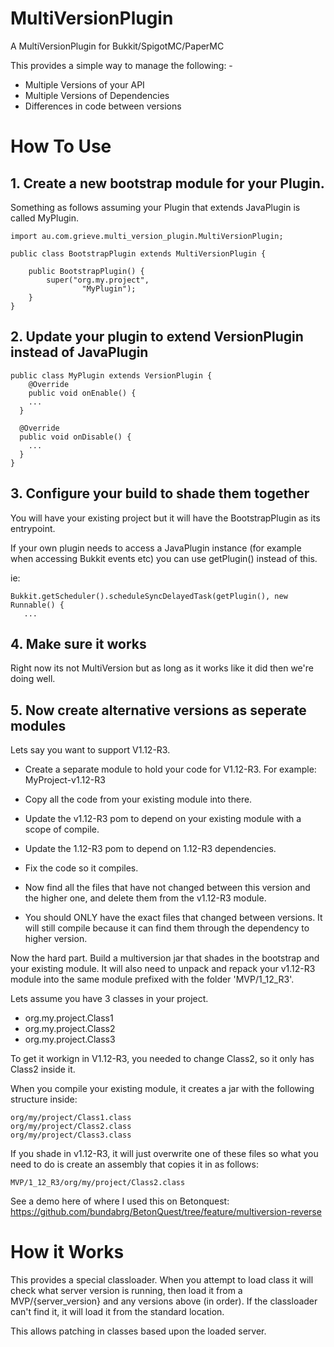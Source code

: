 # MultiVersionPlugin
A MultiVersionPlugin for Bukkit/SpigotMC/PaperMC

This provides a simple way to manage the following: -
  * Multiple Versions of your API
  * Multiple Versions of Dependencies
  * Differences in code between versions
  
# How To Use

## 1. Create a new bootstrap module for your Plugin. 

Something as follows assuming your Plugin that extends JavaPlugin is called MyPlugin.
```
import au.com.grieve.multi_version_plugin.MultiVersionPlugin;

public class BootstrapPlugin extends MultiVersionPlugin {

    public BootstrapPlugin() {
        super("org.my.project",
                "MyPlugin");
    }
}
```

## 2. Update your plugin to extend VersionPlugin instead of JavaPlugin

```
public class MyPlugin extends VersionPlugin {
	@Override
	public void onEnable() {
    ...
  }
  
  @Override
  public void onDisable() {
    ...
  }
}
```

## 3. Configure your build to shade them together
You will have your existing project but it will have the BootstrapPlugin as its entrypoint. 

If your own plugin needs to access a JavaPlugin instance (for example when accessing Bukkit events etc) you can use getPlugin() instead of this.

ie:
```
Bukkit.getScheduler().scheduleSyncDelayedTask(getPlugin(), new Runnable() {
   ...
```

## 4. Make sure it works
Right now its not MultiVersion but as long as it works like it did then we're doing well.

## 5. Now create alternative versions as seperate modules
Lets say you want to support V1.12-R3. 

* Create a separate module to hold your code for V1.12-R3. For example:
MyProject-v1.12-R3

* Copy all the code from your existing module into there. 
* Update the v1.12-R3 pom to depend on your existing module with a scope of compile. 
* Update the 1.12-R3 pom to depend on 1.12-R3 dependencies.
* Fix the code so it compiles.
* Now find all the files that have not changed between this version and the higher one, and delete them from the v1.12-R3 module.
* You should ONLY have the exact files that changed between versions. It will still compile because it can find them through the dependency to higher version.

Now the hard part. Build a multiversion jar that shades in the bootstrap and your existing module. It will also need to unpack and repack your v1.12-R3 module into the same module prefixed with the folder 'MVP/1_12_R3'.

Lets assume you have 3 classes in your project.
* org.my.project.Class1
* org.my.project.Class2
* org.my.project.Class3

To get it workign in V1.12-R3, you needed to change Class2, so it only has Class2 inside it.

When you compile your existing module, it creates a jar with the following structure inside:
```
org/my/project/Class1.class
org/my/project/Class2.class
org/my/project/Class3.class
```

If you shade in v1.12-R3, it will just overwrite one of these files so what you need to do is create an assembly that copies it in as follows:
```
MVP/1_12_R3/org/my/project/Class2.class
```

See a demo here of where I used this on Betonquest: https://github.com/bundabrg/BetonQuest/tree/feature/multiversion-reverse

# How it Works
This provides a special classloader. When you attempt to load class it will check what server version is running, then load it from a MVP/{server_version} and any versions above (in order). If the classloader can't find it, it will load it from the standard location.

This allows patching in classes based upon the loaded server. 






   

